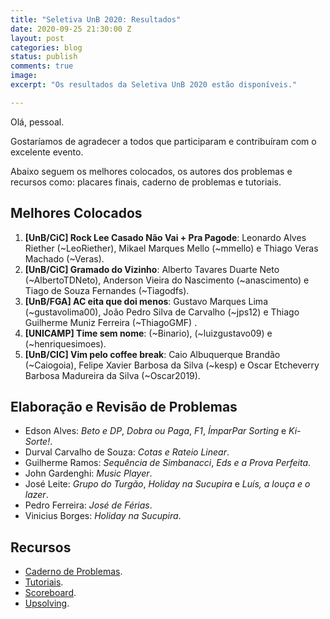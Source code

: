 ```yaml
---
title: "Seletiva UnB 2020: Resultados"
date: 2020-09-25 21:30:00 Z
layout: post
categories: blog
status: publish
comments: true
image:
excerpt: "Os resultados da Seletiva UnB 2020 estão disponíveis."

---
```

Olá, pessoal.

Gostaríamos de agradecer a todos que participaram e contribuíram com o excelente evento.

Abaixo seguem os melhores colocados, os autores dos problemas e recursos como: placares finais, caderno de problemas e tutoriais.

## Melhores Colocados

1. **[UnB/CiC] Rock Lee Casado Não Vai + Pra Pagode**:  Leonardo Alves Riether (~LeoRiether), Mikael Marques Mello (~mmello) e Thiago Veras Machado (~Veras).
2. **[UnB/CiC] Gramado do Vizinho**: Alberto Tavares Duarte Neto (~AlbertoTDNeto), Anderson Vieira do Nascimento (~anascimento) e Tiago de Souza Fernandes (~Tiagodfs).
3. **[UnB/FGA] AC eita que doi menos**: Gustavo Marques Lima (~gustavolima00), João Pedro Silva de Carvalho (~jps12) e Thiago Guilherme Muniz Ferreira (~ThiagoGMF)	.
4. **[UNICAMP] Time sem nome**: (~Binario),   (~luizgustavo09) e (~henriquesimoes).
5. **[UnB/CIC] Vim pelo coffee break**: Caio Albuquerque Brandão (~Caiogoia), Felipe Xavier Barbosa da Silva (~kesp) e Oscar Etcheverry Barbosa Madureira da Silva	 (~Oscar2019).

## Elaboração e Revisão de Problemas

- Edson Alves: *Beto e DP*, *Dobra ou Paga*, *F1*, *ÍmparPar Sorting* e *Ki-Sorte!*.
- Durval Carvalho de Souza: *Cotas e Rateio Linear*.
- Guilherme Ramos: *Sequência de Simbanacci*, *Eds e a Prova Perfeita*.
- John Gardenghi: *Music Player*.
- José Leite: *Grupo do Turgão*,  *Holiday na Sucupira* e *Luís, a louça e o lazer*.
- Pedro Ferreira: *José de Férias*.
- Vinicius Borges: *Holiday na Sucupira*.



## Recursos 

- [Caderno de Problemas]({{site.url}}/assets/seletiva-unb-2020/Maratona.pdf).
- [Tutoriais]({{site.url}}/assets/seletiva-unb-2020/Tutoriais.pdf).
- [Scoreboard]({{site.url}}/assets/seletiva-unb-2020/Scoreboard.pdf). 
- [Upsolving](https://codeforces.com/group/btcK4I5D5f/contest/295070).